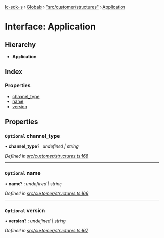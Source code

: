 [lc-sdk-js](../README.md) › [Globals](../globals.md) › ["src/customer/structures"](../modules/_src_customer_structures_.md) › [Application](_src_customer_structures_.application.md)

# Interface: Application

## Hierarchy

* **Application**

## Index

### Properties

* [channel_type](_src_customer_structures_.application.md#optional-channel_type)
* [name](_src_customer_structures_.application.md#optional-name)
* [version](_src_customer_structures_.application.md#optional-version)

## Properties

### `Optional` channel_type

• **channel_type**? : *undefined | string*

*Defined in [src/customer/structures.ts:168](https://github.com/livechat/lc-sdk-js/blob/5281c0a/src/customer/structures.ts#L168)*

___

### `Optional` name

• **name**? : *undefined | string*

*Defined in [src/customer/structures.ts:166](https://github.com/livechat/lc-sdk-js/blob/5281c0a/src/customer/structures.ts#L166)*

___

### `Optional` version

• **version**? : *undefined | string*

*Defined in [src/customer/structures.ts:167](https://github.com/livechat/lc-sdk-js/blob/5281c0a/src/customer/structures.ts#L167)*
